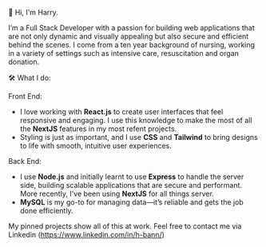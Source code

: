 

👋 Hi, I'm Harry. 

I’m a Full Stack Developer with a passion for building web applications that are not only dynamic and visually appealing but also secure and efficient behind the scenes. I come from a ten year background of nursing, working in a variety of settings such as intensive care, resuscitation and organ donation. 

🛠️ What I do:

Front End:
- I love working with **React.js** to create user interfaces that feel responsive and engaging. I use this knowledge to make the most of all the **NextJS** features in my most refent projects. 
- Styling is just as important, and I use **CSS** and **Tailwind** to bring designs to life with smooth, intuitive user experiences.
 
Back End:
- I use **Node.js** and initially learnt to use **Express** to handle the server side, building scalable applications that are secure and performant. More recently, I've been using **NextJS** for all things server. 
- **MySQL** is my go-to for managing data—it’s reliable and gets the job done efficiently.


My pinned projects show all of this at work. Feel free to contact me via Linkedin (https://www.linkedin.com/in/h-bann/)

<!---
h-bann/h-bann is a ✨ special ✨ repository because its `README.md` (this file) appears on your GitHub profile.
You can click the Preview link to take a look at your changes.
--->
